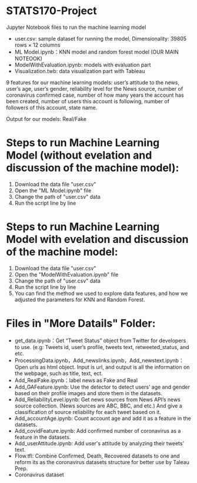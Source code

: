 # STATS170-Project

Jupyter Notebook files to run the machine learning model
* user.csv: sample dataset for running the model, Dimensionality: 39805 rows × 12 columns	
* ML Model.ipynb：KNN model and random forest model (OUR MAIN NOTEOOK)	
* ModelWithEvaluation.ipynb: models with evaluation part	
* Visualization.twb: data visualization part with Tableau 	

9 features for our machine learning models: 
user’s attitude to the news, user’s age, user’s gender, reliability level for the News source, number of coronavirus confirmed case, number of how many years the account has been created, number of users this account is following, number of followers of this account, state name.

Output for our models: 
Real/Fake

# Steps to run Machine Learning Model (without evelation and discussion of the machine model):
1) Download the data file "user.csv"
2) Open the "ML Model.ipynb" file 
3) Change the path of "user.csv" data
4) Run the script line by line



# Steps to run Machine Learning Model with evelation and discussion of the machine model:
1) Download the data file "user.csv"
2) Open the "ModelWithEvaluation.ipynb" file 
3) Change the path of "user.csv" data
4) Run the script line by line
5) You can find the method we used to explore data features, and how we adjusted the parameters for KNN and Random Forest.


	
# Files in "More Datails" Folder:
* get_data.ipynb：Get “Tweet Status” object from Twitter for developers to use. (e.g: Tweets id, user’s profile, tweets text, retweeted_status, and etc.
* ProcessingData.ipynb，Add_newslinks.ipynb，Add_newstext.ipynb：Open urls as html object. Input is url, and output is all the information on the webpage, such as title, text, ect.
* Add_RealFake.ipynb：label news as Fake and Real
* Add_GAFeature.ipynb: Use the detector to detect users’ age and gender based on their profile images and store them in the datasets.
* Add_ReliabilityLevel.ipynb: Get news sources from News API’s news source collection. (News sources are ABC, BBC, and etc.) And give a classification of source reliability for each tweet based on it.
* Add_accountAge.ipynb: Count account age and add it as a feature in the datasets.
* Add_covidFeature.ipynb: Add confirmed number of coronavirus as a feature in the datasets.
* Add_userAttitude.ipynb: Add user's attitude by analyzing their tweets' text.
* Flow.tfl: Combine Confirmed, Death, Recovered datasets to one and reform its as the coronavirus datasets structure for better use by Taleau Prep.
* Coronavirus dataset

